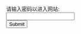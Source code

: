 <html>
<body>
<meta http-equiv="Content-Type" content="text/html; charset=UTF-8" />
    <form action="makeweb.exe"method="get">
请输入密码以进入网站:<br>
<input type="text" name="a" />
<br>
<input type="submit" />
</form> 	
</body>
</html>